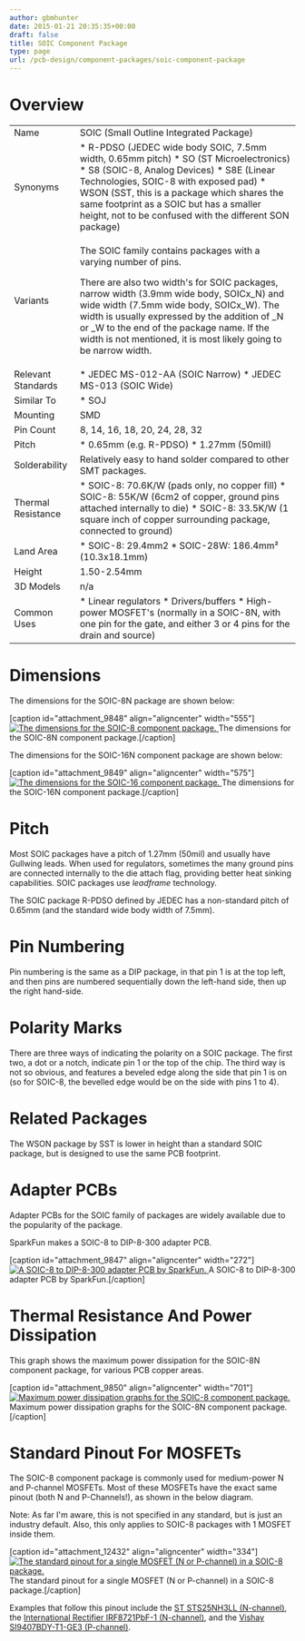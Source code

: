 ```yaml
---
author: gbmhunter
date: 2015-01-21 20:35:35+00:00
draft: false
title: SOIC Component Package
type: page
url: /pcb-design/component-packages/soic-component-package
---
```


# Overview

<table ><tbody ><tr >
<td style="width: 100px;" >Name
</td>
<td >SOIC (Small Outline Integrated Package)
</td></tr><tr >
<td >Synonyms
</td>
<td >  * R-PDSO (JEDEC wide body SOIC, 7.5mm width, 0.65mm pitch)  * SO (ST Microelectronics)  * S8 (SOIC-8, Analog Devices)  * S8E (Linear Technologies, SOIC-8 with exposed pad)  * WSON (SST, this is a package which shares the same footprint as a SOIC but has a smaller height, not to be confused with the different SON package)
</td></tr><tr >
<td >Variants
</td>
<td >

The SOIC family contains packages with a varying number of pins.

There are also two width's for SOIC packages, narrow width (3.9mm wide body, SOICx_N) and wide width (7.5mm wide body, SOICx_W). The width is usually expressed by the addition of _N or _W to the end of the package name. If the width is not mentioned, it is most likely going to be narrow width.

</td></tr><tr >
<td >Relevant Standards
</td>
<td >  * JEDEC MS-012-AA (SOIC Narrow)  * JEDEC MS-013 (SOIC Wide)
</td></tr><tr >
<td >Similar To
</td>
<td >  * SOJ
</td></tr><tr >
<td >Mounting
</td>
<td >SMD
</td></tr><tr >
<td >Pin Count
</td>
<td >8, 14, 16, 18, 20, 24, 28, 32
</td></tr><tr >
<td >Pitch
</td>
<td >  * 0.65mm (e.g. R-PDSO)  * 1.27mm (50mill)
</td></tr><tr >
<td >Solderability
</td>
<td >Relatively easy to hand solder compared to other SMT packages.
</td></tr><tr >
<td >Thermal Resistance
</td>
<td >  * SOIC-8: 70.6K/W (pads only, no copper fill)  * SOIC-8: 55K/W (6cm2 of copper, ground pins attached internally to die)  * SOIC-8: 33.5K/W (1 square inch of copper surrounding package, connected to ground)
</td></tr><tr >
<td >Land Area
</td>
<td >  * SOIC-8: 29.4mm2  * SOIC-28W: 186.4mm² (10.3x18.1mm)
</td></tr><tr >
<td >Height
</td>
<td >1.50-2.54mm
</td></tr><tr >
<td >3D Models
</td>
<td >n/a
</td></tr><tr >
<td >Common Uses
</td>
<td >  * Linear regulators  * Drivers/buffers  * High-power MOSFET's (normally in a SOIC-8N, with one pin for the gate, and either 3 or 4 pins for the drain and source)
</td></tr></tbody></table>

# Dimensions

The dimensions for the SOIC-8N package are shown below:

[caption id="attachment_9848" align="aligncenter" width="555"][![The dimensions for the SOIC-8 component package.](/images/2015/01/soic-8-component-package-dimensions.png)
](/images/2015/01/soic-8-component-package-dimensions.png) The dimensions for the SOIC-8N component package.[/caption]

The dimensions for the SOIC-16N component package are shown below:

[caption id="attachment_9849" align="aligncenter" width="575"][![The dimensions for the SOIC-16 component package.](/images/2015/01/soic-16-component-package-dimensions.jpg)
](/images/2015/01/soic-16-component-package-dimensions.jpg) The dimensions for the SOIC-16N component package.[/caption]

# Pitch

Most SOIC packages have a pitch of 1.27mm (50mil) and usually have Gullwing leads. When used for regulators, sometimes the many ground pins are connected internally to the die attach flag, providing better heat sinking capabilities. SOIC packages use _leadframe_ technology.

The SOIC package R-PDSO defined by JEDEC has a non-standard pitch of 0.65mm (and the standard wide body width of 7.5mm).

# Pin Numbering

Pin numbering is the same as a DIP package, in that pin 1 is at the top left, and then pins are numbered sequentially down the left-hand side, then up the right hand-side.

# Polarity Marks

There are three ways of indicating the polarity on a SOIC package. The first two, a dot or a notch, indicate pin 1 or the top of the chip. The third way is not so obvious, and features a beveled edge along the side that pin 1 is on (so for SOIC-8, the bevelled edge would be on the side with pins 1 to 4).

# Related Packages

The WSON package by SST is lower in height than a standard SOIC package, but is designed to use the same PCB footprint.

# Adapter PCBs

Adapter PCBs for the SOIC family of packages are widely available due to the popularity of the package.

SparkFun makes a SOIC-8 to DIP-8-300 adapter PCB.

[caption id="attachment_9847" align="aligncenter" width="272"][![A SOIC-8 to DIP-8-300 adapter PCB by SparkFun.](/images/2015/01/soic-8-component-package-sparkfun-breakout-board.jpg)
](/images/2015/01/soic-8-component-package-sparkfun-breakout-board.jpg) A SOIC-8 to DIP-8-300 adapter PCB by SparkFun.[/caption]

# Thermal Resistance And Power Dissipation

This graph shows the maximum power dissipation for the SOIC-8N component package, for various PCB copper areas.

[caption id="attachment_9850" align="aligncenter" width="701"][![Maximum power dissipation graphs for the SOIC-8 component package.](/images/2015/01/maximum-power-dissapation-graphs-so-8.png)
](/images/2015/01/maximum-power-dissapation-graphs-so-8.png) Maximum power dissipation graphs for the SOIC-8N component package.[/caption]

# Standard Pinout For MOSFETs

The SOIC-8 component package is commonly used for medium-power N and P-channel MOSFETs. Most of these MOSFETs have the exact same pinout (both N and P-Channels!), as shown in the below diagram.

Note: As far I'm aware, this is not specified in any standard, but is just an industry default. Also, this only applies to SOIC-8 packages with 1 MOSFET inside them.

[caption id="attachment_12432" align="aligncenter" width="334"][![The standard pinout for a single MOSFET (N or P-channel) in a SOIC-8 package.](/images/2015/01/soic-8-component-package-standard-mosfet-pinout.png)
](/images/2015/01/soic-8-component-package-standard-mosfet-pinout.png) The standard pinout for a single MOSFET (N or P-channel) in a SOIC-8 package.[/caption]

Examples that follow this pinout include the [ST STS25NH3LL (N-channel)](https://www.sparkfun.com/datasheets/Robotics/sts25nh3ll.pdf), the [International Rectifier IRF8721PbF-1 (N-channel)](http://www.irf.com/product-info/datasheets/data/irf8721pbf-1.pdf), and the [Vishay SI9407BDY-T1-GE3 (P-channel)](http://www.vishay.com/docs/69902/si9407bd.pdf).
